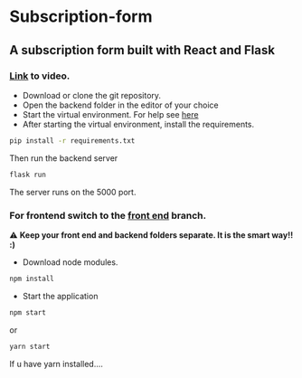# Subscription-form
## A subscription form built with React and Flask

### [Link](https://drive.google.com/file/d/162f7c5DNMx0_GXTRU5HMkKJTUWM0Oh86/view?usp=sharing) to video.

* Download or clone the git repository.
* Open the backend folder in the editor of your choice
* Start the virtual environment. For help see [here](https://packaging.python.org/guides/installing-using-pip-and-virtual-environments/#creating-a-virtual-environment)
* After starting the virtual environment, install the requirements. 
```bash
pip install -r requirements.txt
```
Then run the backend server
```bash
flask run
```
The server runs on the 5000 port.

### For frontend switch to the [front end](https://github.com/ParthCheulkar/subscription-form/tree/frontend) branch.

:warning: **Keep your front end and backend folders separate. It is the smart way!! :)**

* Download node modules.
```bash
npm install 
```
* Start the application
```bash
npm start
``` 
or
```bash
yarn start
```
If u have yarn installed....




